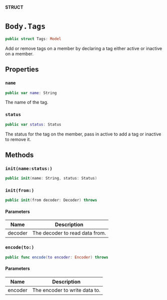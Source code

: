 **STRUCT**

# `Body.Tags`

```swift
public struct Tags: Model
```

Add or remove tags on a member by declaring a tag either active or inactive on a member.

## Properties
### `name`

```swift
public var name: String
```

The name of the tag.

### `status`

```swift
public var status: Status
```

The status for the tag on the member, pass in active to add a tag or inactive to remove it.

## Methods
### `init(name:status:)`

```swift
public init(name: String, status: Status)
```

### `init(from:)`

```swift
public init(from decoder: Decoder) throws
```

#### Parameters

| Name | Description |
| ---- | ----------- |
| decoder | The decoder to read data from. |

### `encode(to:)`

```swift
public func encode(to encoder: Encoder) throws
```

#### Parameters

| Name | Description |
| ---- | ----------- |
| encoder | The encoder to write data to. |